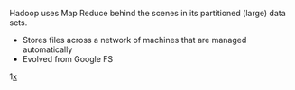 Hadoop uses Map Reduce behind the scenes in its partitioned (large) data sets.
* Stores files across a network of machines that are managed automatically
* Evolved from Google FS 

1[x](https://i.imgur.com/swfbNsP.png)
